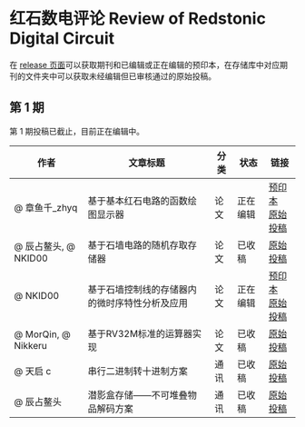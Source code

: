 # 红石数电评论 Review of Redstonic Digital Circuit

在 [release 页面](https://github.com/ARS-MC/RRDC/releases)可以获取期刊和已编辑或正在编辑的预印本，在存储库中对应期刊的文件夹中可以获取未经编辑但已审核通过的原始投稿。

## 第 1 期

第 1 期投稿已截止，目前正在编辑中。

| 作者 | 文章标题 | 分类 | 状态 | 链接 |
| --- | --- | --- | --- | --- |
| @ 章鱼千_zhyq | 基于基本红石电路的函数绘图显示器 | 论文 | 正在编辑 | [预印本](https://github.com/ARS-MC/RRDC/releases/latest) <br /> [原始投稿](https://github.com/ARS-MC/RRDC/tree/main/%E7%AC%AC1%E6%9C%9F/%E5%8E%9F%E5%A7%8B%E6%8A%95%E7%A8%BF/%E5%9F%BA%E4%BA%8E%E5%9F%BA%E6%9C%AC%E7%BA%A2%E7%9F%B3%E7%94%B5%E8%B7%AF%E7%9A%84%E5%87%BD%E6%95%B0%E7%BB%98%E5%9B%BE%E6%98%BE%E7%A4%BA%E5%99%A8(%E8%AE%BA%E6%96%87).pdf) |
| @ 辰占鳌头, @ NKID00 | 基于石墙电路的随机存取存储器 | 论文 | 已收稿 | [原始投稿](https://github.com/ARS-MC/RRDC/tree/main/%E7%AC%AC1%E6%9C%9F/%E5%8E%9F%E5%A7%8B%E6%8A%95%E7%A8%BF/%E5%9F%BA%E4%BA%8E%E7%9F%B3%E5%A2%99%E7%94%B5%E8%B7%AF%E7%9A%84%E9%9A%8F%E6%9C%BA%E5%AD%98%E5%8F%96%E5%AD%98%E5%82%A8%E5%99%A8(%E8%AE%BA%E6%96%87).pdf) |
| @ NKID00 | 基于石墙控制线的存储器内的微时序特性分析及应用 | 论文 | 正在编辑 | [预印本](https://github.com/ARS-MC/RRDC/releases/latest) <br /> [原始投稿](https://github.com/ARS-MC/RRDC/tree/main/%E7%AC%AC1%E6%9C%9F/%E5%8E%9F%E5%A7%8B%E6%8A%95%E7%A8%BF/%E5%9F%BA%E4%BA%8E%E7%9F%B3%E5%A2%99%E6%8E%A7%E5%88%B6%E7%BA%BF%E7%9A%84%E5%AD%98%E5%82%A8%E5%99%A8%E5%86%85%E7%9A%84%E5%BE%AE%E6%97%B6%E5%BA%8F%E7%89%B9%E6%80%A7%E5%88%86%E6%9E%90%E5%8F%8A%E5%BA%94%E7%94%A8(%E8%AE%BA%E6%96%87).pdf) |
| @ MorQin, @ Nikkeru | 基于RV32M标准的运算器实现 | 论文 | 已收稿 | [原始投稿](https://github.com/ARS-MC/RRDC/tree/main/%E7%AC%AC1%E6%9C%9F/%E5%8E%9F%E5%A7%8B%E6%8A%95%E7%A8%BF/%E5%9F%BA%E4%BA%8ERV32M%E6%A0%87%E5%87%86%E7%9A%84%E8%BF%90%E7%AE%97%E5%99%A8%E5%AE%9E%E7%8E%B0(%E8%AE%BA%E6%96%87).pdf) |
| @ 天启 c | 串行二进制转十进制方案 | 通讯 | 已收稿 | [原始投稿](https://github.com/ARS-MC/RRDC/tree/main/%E7%AC%AC1%E6%9C%9F/%E5%8E%9F%E5%A7%8B%E6%8A%95%E7%A8%BF/%E4%B8%B2%E8%A1%8C%E4%BA%8C%E8%BF%9B%E5%88%B6%E8%BD%AC%E5%8D%81%E8%BF%9B%E5%88%B6%E6%96%B9%E6%A1%88(%E9%80%9A%E8%AE%AF).pdf) |
| @ 辰占鳌头 | 潜影盒存储——不可堆叠物品解码方案 | 通讯 | 已收稿 | [原始投稿](https://github.com/ARS-MC/RRDC/tree/main/%E7%AC%AC1%E6%9C%9F/%E5%8E%9F%E5%A7%8B%E6%8A%95%E7%A8%BF/%E6%BD%9C%E5%BD%B1%E7%9B%92%E5%AD%98%E5%82%A8%E2%80%94%E2%80%94%E4%B8%8D%E5%8F%AF%E5%A0%86%E5%8F%A0%E7%89%A9%E5%93%81%E8%A7%A3%E7%A0%81%E6%96%B9%E6%A1%88(%E9%80%9A%E8%AE%AF).pdf) |

